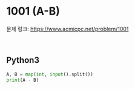 # 1001 (A-B)

문제 링크: <https://www.acmicpc.net/problem/1001>

<br>

## Python3

```python
A, B = map(int, input().split())
print(A - B)
```
